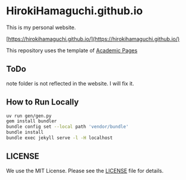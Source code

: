 # HirokiHamaguchi.github.io

This is my personal website.

[https://hirokihamaguchi.github.io/](https://hirokihamaguchi.github.io/)

This repository uses the template of [Academic Pages](https://github.com/academicpages/academicpages.github.io)

## ToDo

note folder is not reflected in the website. I will fix it.

## How to Run Locally

```bash
uv run gen/gen.py
gem install bundler
bundle config set --local path 'vendor/bundle'
bundle install
bundle exec jekyll serve -l -H localhost
```

## LICENSE

We use the MIT License. Please see the [LICENSE](LICENSE) file for details.
